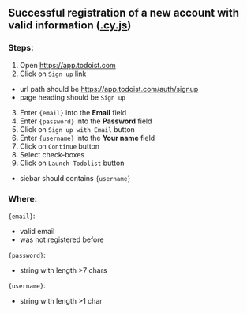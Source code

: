 ## Successful registration of a new account with valid information ([.cy.js](/cypress/e2e/1.%20Registration%20and%20Authorization/TC01.cy.js))
### Steps:
1. Open https://app.todoist.com
2. Click on `Sign up` link
* url path should be https://app.todoist.com/auth/signup
* page heading should be `Sign up`
3. Enter `{email}` into the **Email** field
4. Enter `{password}` into the **Password** field
5. Click on `Sign up with Email` button
6. Enter `{username}` into the **Your name** field
7. Click on `Continue` button
8. Select check-boxes
9. Click on `Launch Todolist` button
* siebar should contains `{username}`
### Where:
`{email}`:
* valid email
* was not registered before

`{password}`:
* string with length >7 chars

`{username}`:
* string with length >1 char